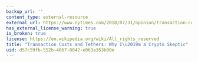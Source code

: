 ```yaml
---
backup_url: ''
content_type: external-resource
external_url: https://www.nytimes.com/2018/07/31/opinion/transaction-costs-and-tethers-why-im-a-crypto-skeptic.html
has_external_license_warning: true
is_broken: true
license: https://en.wikipedia.org/wiki/All_rights_reserved
title: "Transaction Costs and Tethers: Why I\u2019m a Crypto Skeptic"
uid: d57c59fb-552b-4667-8042-e063a353b90e
---
```

